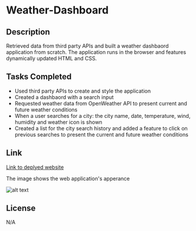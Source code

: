 # Weather-Dashboard

## Description

Retrieved data from third party APIs and built a weather dashbaord application from scratch.
The application runs in the browser and features dynamically updated HTML and CSS.


## Tasks Completed

- Used third party APIs to create and style the application 
- Created a dashbaord with a search input
- Requested weather data from OpenWeather API to present current and future weather conditions
- When a user searches for a city: the city name, date, temperature, wind, humidity and weather icon is shown 
- Created a list for the city search history and added a feature to click on previous searches to present the current and future weather conditions 

## Link
[Link to deplyed website](https://)

The image shows the web application's apperance 

![alt text](./assets/images/Screenshot%202024-07-11%20at%2010.53.11 PM.png)



## License

N/A
